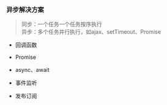 ### 异步解决方案

> 同步：一个任务一个任务按序执行  
> 异步：多个任务并行执行，如ajax、setTimeout、Promise

* 回调函数
* Promise
* async、await
* 事件监听

* 发布订阅



